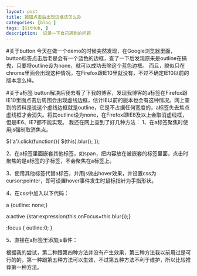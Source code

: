 ```yaml
---
layout: post
title: 按钮点击后出现边框该怎么办
categories: [blog ]
tags: [GitHub, ]
description:  记录一下自己遇到的问题
---
```


#关于button
今天在做一个demo的时候突然发现，在Google浏览器里面，button标签点击后老是会有一个蓝色的边框，查了一下后发现原来是outline在搞鬼，只要将outline设为none，就可以成功去除这个蓝色边框。
而且，貌似只在chrome里面会出现这种情况，在Firefox跟IE10里就没有，不过不确定IE10以前的版本怎么样。

#关于a标签
button解决后我去看了下我的博客，发现我博客的a标签在Firefox跟IE10里面点击后周围会出现虚线边框，估计IE以前的版本也会有这种情况。网上查到的资料是说这个虚线边框就是outline，它是不占据任何宽度的，a标签失去焦点虚线框才会消失。将其outline设为none，在Firefox即IE8及以上会取消虚线框，但是IE6、IE7都不能实现。
我还在网上查到了好几种方法：
1、在a标签聚焦时使用js强制取消焦点。

$('a').click(function(){
    $(this).blur();
});

2、在a标签里面嵌套其他标签，如span，把内容放在被嵌套的标签里面，点击时聚焦的是a标签的子标签，不会聚焦在a标签上。


3、使用其他标签代替a标签，并用js做出hover效果，并设置css为cursor:pointer，即可设置hover事件发生时鼠标指针为手指形状。


4、在css中加入以下代码：

a {outline: none;}

a:active {star:expression(this.onFocus=this.blur());}

:focus { outline:0; }


5、直接在a标签里添加js事件：

<a href=”#” onFocus=”this.blur()”></a>


根据我的尝试，第二种跟第四种方法并没有产生效果，第三种方法我以前用过是可行的的，第一种跟第五种方法可以生效，不过第五种方法不利于维护，所以比较推荐第一种方法。
